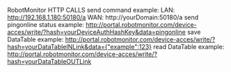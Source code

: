  
 
 RobotMonitor HTTP CALLS
	send command example:
		LAN: http://192.168.1.180:50180/a
		WAN: http://yourDomain:50180/a
	send pingonline status example:
		http://portal.robotmonitor.com/device-acces/write/?hash=yourDeviceAuthHashKey&data=pingonline
	save DataTable example:
		http://portal.robotmonitor.com/device-acces/write/?hash=yourDataTableINLink&data={"example":123}
	read DataTable example:
		http://portal.robotmonitor.com/device-acces/write/?hash=yourDataTableOUTLink
